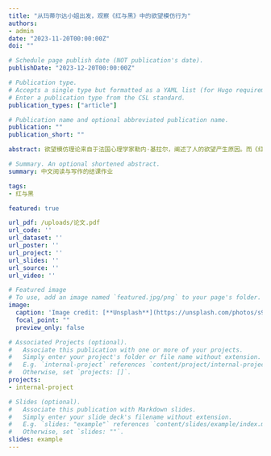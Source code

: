 ```yaml
---
title: "从玛蒂尔达小姐出发，观察《红与黑》中的欲望模仿行为"
authors:
- admin
date: "2023-11-20T00:00:00Z"
doi: ""

# Schedule page publish date (NOT publication's date).
publishDate: "2023-12-20T00:00:00Z"

# Publication type.
# Accepts a single type but formatted as a YAML list (for Hugo requirements).
# Enter a publication type from the CSL standard.
publication_types: ["article"]

# Publication name and optional abbreviated publication name.
publication: ""
publication_short: ""

abstract: 欲望模仿理论来自于法国心理学家勒内·基拉尔，阐述了人的欲望产生原因。而《红与黑》讲的是一个充满着野心和欲望的故事，这让欲望模仿行为十分频繁地出现在了近乎每一个角色身上。而玛蒂尔达小姐又是他们之中格外突出的那一个，她近乎于病态的行为实在是一个值得分析的角度。但是许多读者都会简单将其行为简单归类于对于连的爱慕。玛蒂尔达小姐的行为动机绝不只是单纯的爱情，而她一厢情愿的付出也不是为了他人。她恰恰是为了她自己。本文将会以欲望模仿理论作为中心，分析玛蒂尔达小姐对于连的感情为什么不只是爱情，以及玛蒂尔达小姐和书中其他人物的欲望模仿行为。

# Summary. An optional shortened abstract.
summary: 中文阅读与写作的结课作业

tags:
- 红与黑

featured: true

url_pdf: /uploads/论文.pdf
url_code: ''
url_dataset: ''
url_poster: ''
url_project: ''
url_slides: ''
url_source: ''
url_video: ''

# Featured image
# To use, add an image named `featured.jpg/png` to your page's folder. 
image:
  caption: 'Image credit: [**Unsplash**](https://unsplash.com/photos/s9CC2SKySJM)'
  focal_point: ""
  preview_only: false

# Associated Projects (optional).
#   Associate this publication with one or more of your projects.
#   Simply enter your project's folder or file name without extension.
#   E.g. `internal-project` references `content/project/internal-project/index.md`.
#   Otherwise, set `projects: []`.
projects:
- internal-project

# Slides (optional).
#   Associate this publication with Markdown slides.
#   Simply enter your slide deck's filename without extension.
#   E.g. `slides: "example"` references `content/slides/example/index.md`.
#   Otherwise, set `slides: ""`.
slides: example
---
```



